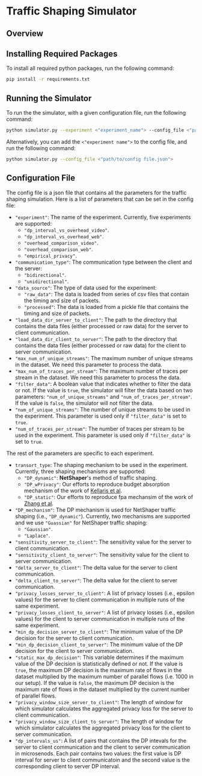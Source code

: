 # Traffic Shaping Simulator

## Overview

## Installing Required Packages
To install all required python packages, run the following command:
```bash
pip install -r requirements.txt
```

## Running the Simulator
To run the the simulator, with a given configuration file, run the following command:
```bash
python simulator.py --experiment <"experiment_name"> --config_file <"path/to/config file.json">
```
Alternatively, you can add the ``<"experiment name">`` to the config file, and run the following command:
```bash
python simulator.py --config_file <"path/to/config file.json">
```


## Configuration File
The config file is a json file that contains all the parameters for the traffic shaping simulation. Here is a list of parameters that can be set in the config file:
* ``"experiment"``: The name of the experiment. Currently, five experiments are supported: 
    * ``"dp_interval_vs_overhead_video"``.
    * ``"dp_interval_vs_overhead_web"``.
    * ``"overhead_comparison_video"``.
    * ``"overhead_comparison_web"``.
    * ``"empirical_privacy"``.
* ``"communication_type"``: The communication type between the client and the server:
    * ``"bidirectional"``. 
    * ``"unidirectional"``. 
* ``"data_source"``: The type of data used for the experiment:
    * ``"raw_data"``: The data is loaded from series of csv files that contain the timing and size of packets.  
    * ``"processed"``: The data is loaded from a pickle file that contains the timing and size of packets.
* ``"load_data_dir_server_to_client"``: The path to the directory that contains the data files (either processed or raw data) for the server to client communication.
* ``"load_data_dir_client_to_server"``: The path to the directory that contains the data files (either processed or raw data) for the client to server communication.
* ``"max_num_of_unique_streams"``: The maximum number of unique streams in the dataset. We need this parameter to process the data.
* ``"max_num_of_traces_per_stream"``: The maximum number of traces per stream in the dataset. We need this parameter to process the data.
* ``"filter_data"``: A boolean value that indicates whether to filter the data or not. If the value is ``true``, the simulator will filter the data based on two parameters: ``"num_of_unique_streams"`` and ``"num_of_traces_per_stream"``. If the value is ``false``, the simulator will not filter the data.
* ``"num_of_unique_streams"``: The number of unique streams to be used in the experiment. This parameter is used only if ``"filter_data"`` is set to ``true``.
* ``"num_of_traces_per_stream"``: The number of traces per stream to be used in the experiment. This parameter is used only if ``"filter_data"`` is set to ``true``.

The rest of the parameters are specific to each experiment. 
* ``transort_type``: The shaping mechanism to be used in the experiment. Currently, three shaping mechanisms are supported:
    * ``"DP_dynamic"``: **NetShaper**'s method of traffic shaping.
    * ``"DP_wPrivacy"``: Our efforts to reproduce budget absorption mechanism of the work of [Kellaris et al](https://www.vldb.org/pvldb/vol7/p1155-kellaris.pdf).
    * ``"DP_static"``: Our efforts to reproduce fpa mechansim of the work of [Zhang et al](https://www.ndss-symposium.org/wp-content/uploads/2019/02/ndss2019_07B-4_Zhang_paper.pdf).
* ``"DP_mechanism"``: The DP mechanism is used for NetShaper traffic shaping (i.e., ``"DP_dynamic"``). Currently, two mechanisms are supported and we use ``"Guassian"`` for NetShaper traffic shaping:
    * ``"Gaussian"``.
    * ``"Laplace"``.
* ``"sensitivity_server_to_client"``: The sensitivity value for the server to client communication.
* ``"sensitivity_client_to_server"``: The sensitivity value for the client to server communication.
* ``"delta_server_to_client"``: The delta value for the server to client communication.
* ``"delta_client_to_server"``: The delta value for the client to server communication.
* ``"privacy_losses_server_to_client"``: A list of privacy losses (i.e., epsilon values) for the server to client communication in multiple runs of the same experiment.
* ``"privacy_losses_client_to_server"``: A list of privacy losses (i.e., epsilon values) for the client to server communication in multiple runs of the same experiment.
* ``"min_dp_decision_server_to_client"``: The minimum value of the DP decision for the server to client communication.
* ``"min_dp_decision_client_to_server"``: The minimum value of the DP decision for the client to server communication.
* ``"static_max_dp_decision"``: This variable determines if the maximum value of the DP decision is statistically defined or not. If the value is ``true``, the maximum DP decision is the maximum rate of flows in the dataset multiplied by the maximum number of parallel flows (i.e. 1000 in our setup). If the value is ``false``, the maximum DP decision is the maximum rate of flows in the dataset multiplied by the current number of parallel flows.
* ``"privacy_window_size_server_to_client"``: The length of window for which simulator calculates the aggregated privacy loss for the server to client communication.
* ``"privacy_window_size_client_to_server"``: The length of window for which simulator calculates the aggregated privacy loss for the client to server communication.
* ``"dp_intervals_us"``: A list of pairs that contains the DP intevals for the server to client communication and the client to server communication in microsenods. Each pair contains two values: the first value is DP interval for server to client communicatoin and the second value is the corresponding client to server DP interval.